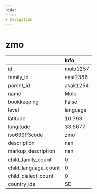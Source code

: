 ```yaml
---
hide:
- toc
- navigation
---
```

# zmo
|                      | info     |
|:---------------------|:---------|
| id                   | molo1257 |
| family_id            | east2386 |
| parent_id            | akak1254 |
| name                 | Molo     |
| bookkeeping          | False    |
| level                | language |
| latitude             | 10.793   |
| longitude            | 33.5677  |
| iso639P3code         | zmo      |
| description          | nan      |
| markup_description   | nan      |
| child_family_count   | 0        |
| child_language_count | 0        |
| child_dialect_count  | 0        |
| country_ids          | SD       |